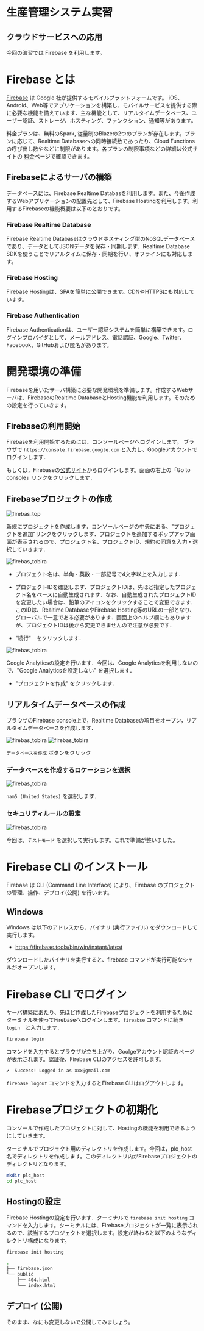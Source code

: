 # 生産管理システム実習

## クラウドサービスへの応用

今回の演習では Firebase を利用します。

# Firebase とは
[Firebase](https://firebase.google.com) は Google 社が提供するモバイルプラットフォームです。
iOS、Android、Web等でアプリケーションを構築し、モバイルサービスを提供する際に必要な機能を備えています．主な機能として、リアルタイムデータベース、ユーザー認証、ストレージ、ホスティング、ファンクション、通知等があります。

料金プランは、無料のSpark, 従量制のBlazeの2つのプランが存在します。プランに応じて、Realtime Databaseへの同時接続数であったり、Cloud Functionsの呼び出し数やなどに制限があります。各プランの制限事項などの詳細は公式サイトの [料金](https://firebase.google.com/pricing/`)ページで確認できます。

## Firebaseによるサーバの構築

データベースには、Firebase Realtime Databasを利用します。また、今後作成するWebアプリケーションの配置先として、Firebase Hostingを利用します。利用するFirebaseの機能概要は以下のとおりです。

### Firebase Realtime Database

Firebase Realtime Databaseはクラウドホスティング型のNoSQLデータベースであり、データとしてJSONデータを保存・同期します．Realtime Database SDKを使うことでリアルタイムに保存・同期を行い、オフラインにも対応します。

### Firebase Hosting

Firebase Hostingは、SPAを簡単に公開できます。CDNやHTTPSにも対応しています。

### Firebase Authentication

Firebase Authenticationは、ユーザー認証システムを簡単に構築できます。ログインプロバイダとして、メールアドレス、電話認証、Google、Twitter、Facebook、GitHubおよび匿名があります。

# 開発環境の準備

Firebaseを用いたサーバ構築に必要な開発環境を準備します。作成するWebサーバは、FirebaseのRealtime DatabaseとHosting機能を利用します。そのための設定を行っていきます。

## Firebaseの利用開始

Firebaseを利用開始するためには、コンソールページへログインします。
ブラウザで `https://console.firebase.google.com` と入力し、Googleアカウントでログインします．

もしくは，Firebaseの[公式サイト](https://firebase.google.com)からログインします。画面の右上の「Go to console」リンクをクリックします．


## Firebaseプロジェクトの作成

![firebas_top](images/image40.png)

新規にプロジェクトを作成します．コンソールページの中央にある、"プロジェクトを追加"リンクをクリックします．プロジェクトを追加するポップアップ画面が表示されるので、プロジェクト名、プロジェクトID、規約の同意を入力・選択していきます．

![firebas_tobira](images/image41.png)

- プロジェクト名は、半角・英数・一部記号で4文字以上を入力します．
- プロジェクトIDを確認します．プロジェクトIDは、先ほど指定したプロジェクト名をベースに自動生成されます．なお、自動生成されたプロジェクトIDを変更したい場合は、鉛筆のアイコンをクリックすることで変更できます．このIDは、Realtime DatabaseやFirebase Hosting等のURLの一部となり、グローバルで一意である必要があります．画面上のヘルプ欄にもありますが、プロジェクトIDは後から変更できませんので注意が必要です．

- "続行"　をクリックします．

![firebas_tobira](images/image42.png)

Google Analyticsの設定を行います．今回は、Google Analyticsを利用しないので、"Google Analyticsを設定しない" を選択します．

- "プロジェクトを作成" をクリックします．


## リアルタイムデータベースの作成

ブラウザのFirebase console上で，Realtime Databaseの項目をオープン，リアルタイムデータベースを作成します．

 ![firebas_tobira](images/image43.png)
 ![firebas_tobira](images/image44.png)

`データベースを作成` ボタンをクリック

### データベースを作成するロケーションを選択

![firebas_tobira](images/image45.png)

`nam5 (United States)` を選択します．


### セキュリティルールの設定

![firebas_tobira](images/image46.png)

今回は，`テストモード` を選択して実行します。これで準備が整いました。

# Firebase CLI のインストール

Firebase は CLI (Command Line Interface) により、Firebase のプロジェクトの管理、操作、デプロイ(公開) を行います。

## Windows

Windows は以下のアドレスから、バイナリ (実行ファイル) をダウンロードして実行します。

- https://firebase.tools/bin/win/instant/latest

ダウンロードしたバイナリを実行すると、firebase コマンドが実行可能なシェルがオープンします。

# Firebase CLI でログイン

サーバ構築にあたり、先ほど作成したFirebaseプロジェクトを利用するためにターミナルを使ってFirebaseへログインします。`fireabse` コマンドに続き `login`　と入力します．

```sh
firebase login
```

コマンドを入力するとブラウザが立ち上がり、Goolgeアカウント認証のページが表示されます。認証後、Firebase CLIのアクセスを許可します。

```sh
✔  Success! Logged in as xxx@gmail.com
```

`firebase logout` コマンドを入力するとFirebase CLIはログアウトします。

# Firebaseプロジェクトの初期化

コンソールで作成したプロジェクトに対して、Hostingの機能を利用できるようにしていきます。

ターミナルでプロジェクト用のディレクトリを作成します。今回は，plc_host 名でディレクトリを作成します。このディレクトリ内がFirebaseプロジェクトのディレクトリとなります。

```sh
mkdir plc_host
cd plc_host
```

## Hostingの設定
Firebase Hostingの設定を行います．ターミナルで `firebase init hosting` コマンドを入力します。ターミナルには、Firebaseプロジェクトが一覧に表示されるので、該当するプロジェクトを選択します。設定が終わると以下のようなディレクトリ構成になります。

```sh
firebase init hosting
```

```sh
.
├── firebase.json
└── public
    ├── 404.html
    └── index.html
```

## デプロイ (公開) 

そのまま、なにも変更しないで公開してみましょう。